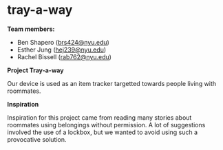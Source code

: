 # tray-a-way
**Team members:**
* Ben Shapero (brs424@nyu.edu)
* Esther Jung (hej239@nyu.edu)
* Rachel Bissell (rab762@nyu.edu)

**Project Tray-a-way**

Our device is used as an item tracker targetted towards people living with roommates. 

**Inspiration**

Inspiration for this project came from reading many stories about roommates
using belongings without permission. A lot of suggestions involved the use of
a lockbox, but we wanted to avoid using such a provocative solution. 

